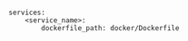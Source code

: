 <!-- usedin: [ _includes/_inlines/Deployment/common/building-your-service] - layout:code post: building-your-service_dockerfile-path -->

```

services:
    <service_name>:
        dockerfile_path: docker/Dockerfile

```
